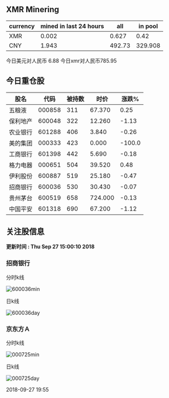 ## XMR Minering

|currency|mined in last 24 hours|all|in pool|
|---|---|---|---|
|XMR|0.002|0.627|0.42|
|CNY|1.943|492.73|329.908|

今日美元对人民币 6.88	今日xmr对人民币785.95


## 今日重仓股 

|股名|代码|被持数|时价|涨跌%|
|---|---|---|---|---|
|五粮液|000858|311|67.370|0.25|
|保利地产|600048|322|12.260|-1.13|
|农业银行|601288|406|3.840|-0.26|
|美的集团|000333|423|0.000|-100.0|
|工商银行|601398|442|5.690|-0.18|
|格力电器|000651|504|39.520|0.48|
|伊利股份|600887|519|25.180|-0.47|
|招商银行|600036|530|30.430|-0.07|
|贵州茅台|600519|658|724.000|-0.13|
|中国平安|601318|690|67.200|-1.12|

## 关注股信息
**更新时间 : Thu Sep 27 15:00:10 2018**
### 招商银行 
分时k线

![600036min](http://image.sinajs.cn/newchart/min/n/sh600036.gif)

日k线

![600036day](http://image.sinajs.cn/newchart/daily/n/sh600036.gif)

### 京东方Ａ 
分时k线

![000725min](http://image.sinajs.cn/newchart/min/n/sz000725.gif)

日k线

![000725day](http://image.sinajs.cn/newchart/daily/n/sz000725.gif)

2018-09-27 19:55